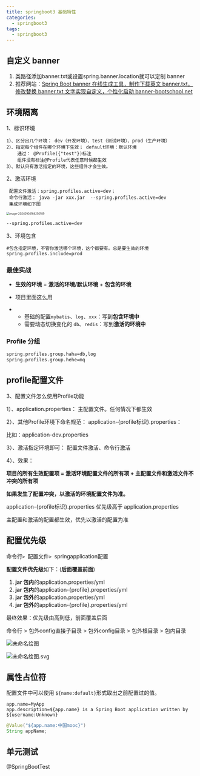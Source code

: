 ```yaml
---
title: springboot3 基础特性
categories:
  - springboot3
tags:
  - springboot3
---
```

<meta name="referrer" content="no-referrer"/>

## 自定义 banner

1. 类路径添加banner.txt或设置spring.banner.location就可以定制 banner
2. 推荐网站：[Spring Boot banner 在线生成工具，制作下载英文 banner.txt，修改替换 banner.txt 文字实现自定义，个性化启动 banner-bootschool.net](https://www.bootschool.net/ascii)

<!--more-->

## 环境隔离

1、标识环境

```
1）、区分出几个环境： dev（开发环境）、test（测试环境）、prod（生产环境）
2）、指定每个组件在哪个环境下生效； default环境：默认环境
	通过： @Profile({"test"})标注
	组件没有标注@Profile代表任意时候都生效
3）、默认只有激活指定的环境，这些组件才会生效。
```

2、激活环境

```
 配置文件激活：spring.profiles.active=dev；
 命令行激活： java -jar xxx.jar  --spring.profiles.active=dev
 集成环境如下图
```

<img src="https://gitee.com/hollis7/pictures/raw/master/2024/01/04/72330_image-20240104164250109.png" alt="image-20240104164250109" style="zoom: 50%;" />

~~~bash
--spring.profiles.active=dev
~~~

3、环境包含

```properties
#包含指定环境，不管你激活哪个环境，这个都要有。总是要生效的环境
spring.profiles.include=prod
```

### 最佳实战

- **生效的环境** = **激活的环境/默认环境**  + **包含的环境**
- 项目里面这么用

- - 基础的配置`mybatis`、`log`、`xxx`：写到**包含环境中**
  - 需要动态切换变化的 `db`、`redis`：写到**激活的环境中**

### Profile 分组

~~~bash
spring.profiles.group.haha=db,log
spring.profiles.group.hehe=mq
~~~

## profile配置文件

3、配置文件怎么使用Profile功能

1）、application.properties： 主配置文件。任何情况下都生效

2）、其他Profile环境下命名规范：  application-{profile标识}.properties：

比如：application-dev.properties

3）、激活指定环境即可：  配置文件激活、命令行激活

4）、效果：

**项目的所有生效配置项 = 激活环境配置文件的所有项 + 主配置文件和激活文件不冲突的所有项**

**如果发生了配置冲突，以激活的环境配置文件为准。**

application-{profile标识}.properties 优先级高于 application.properties

主配置和激活的配置都生效，优先以激活的配置为准

## 配置优先级

命令行`> `配置文件`> `springapplication配置



**配置文件优先级**如下：(**后面覆盖前面**)

1. **jar 包内**的application.properties/yml
2. **jar 包内**的application-{profile}.properties/yml
3. **jar 包外**的application.properties/yml
4. **jar 包外**的application-{profile}.properties/yml



最终效果：优先级由高到低，前面覆盖后面

命令行 > 包外config直接子目录 > 包外config目录 > 包外根目录 > 包内目录

![未命名绘图](C:\data\mysoftware\Typora\typoraPicture\未命名绘图.svg)

![未命名绘图.svg](https://cdn.nlark.com/yuque/0/2023/svg/1613913/1682073869709-2cba18c8-55bd-4bf1-a9df-ac784e30d89a.svg)

## 属性占位符

配置文件中可以使用 `${name:default}`形式取出之前配置过的值。

~~~properties
app.name=MyApp
app.description=${app.name} is a Spring Boot application written by ${username:Unknown}
~~~

~~~java
@Value("${app.name:中国mooc}")
String appName;
~~~



## 单元测试

@SpringBootTest
